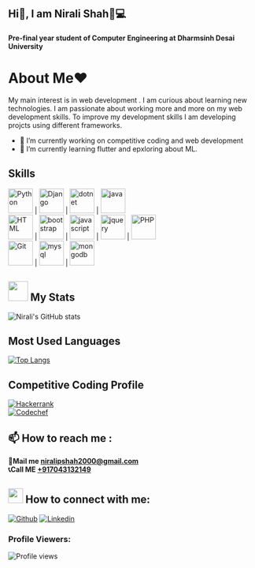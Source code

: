 

<!--
**niralishah01/niralishah01** is a ✨ _special_ ✨ repository because its `README.md` (this file) appears on your GitHub profile.

Here are some ideas to get you started:

- 🔭 I’m currently working on ...
- 🌱 I’m currently learning ...
- 👯 I’m looking to collaborate on ...
- 🤔 I’m looking for help with ...
- 💬 Ask me about ...
- 📫 How to reach me: ...
- 😄 Pronouns: ...
- ⚡ Fun fact: ...
-->
## Hi👋, I am Nirali Shah🙂💻
#### Pre-final year student of Computer Engineering at Dharmsinh Desai University

# About Me❤
My main interest is in web development . I am curious about learning new technologies. I am passionate about working more and more on my web development skills. To improve my development skills I am developing projcts using different frameworks.

- 🔭 I’m currently working on competitive coding and web development <br/>
- 🌱 I’m currently learning flutter and epxloring about ML.<br/>



<!--[<img src='https://cdn.jsdelivr.net/npm/simple-icons@3.0.1/icons/github.svg' alt='github' height='40' color='white'>](https://github.com/niralishah01)  [<img src='https://cdn.jsdelivr.net/npm/simple-icons@3.0.1/icons/linkedin.svg' alt='linkedin' height='40'>](https://www.linkedin.com/in/www.linkedin.com/in/nirali-shah-05b4451a2/)  [<img src='https://cdn.jsdelivr.net/npm/simple-icons@3.0.1/icons/instagram.svg' alt='instagram' height='40'>](https://www.instagram.com/nirali.110/)  -->


## Skills 

<!--<code> <img title="Angular" height="50" src="https://www.vectorlogo.zone/logos/angular/angular-icon.svg"/> <code> <br/>-->

<img title="Python" height="50" src="https://www.vectorlogo.zone/logos/python/python-icon.svg"/> |
<img title="Django" height="50" src="https://www.vectorlogo.zone/logos/djangoproject/djangoproject-ar21.svg" /> |
<img title="dotnet" height="50" src="https://www.vectorlogo.zone/logos/dotnet/dotnet-horizontal.svg"/> |
<img title="java" height="50" src="https://www.vectorlogo.zone/logos/java/java-vertical.svg" /><br/>
<img title="HTML" height="50" src="https://www.vectorlogo.zone/logos/w3_html5/w3_html5-icon.svg" /> |
<img title="bootstrap" height="50" src="https://www.vectorlogo.zone/logos/getbootstrap/getbootstrap-ar21.svg" /> |
<img title="javascript" height="50" src="https://www.vectorlogo.zone/logos/javascript/javascript-horizontal.svg"/> |
<img title="jquery" height="50" src="https://www.vectorlogo.zone/logos/jquery/jquery-horizontal.svg"/> |
<img title="PHP"  height="50" src="https://www.vectorlogo.zone/logos/php/php-horizontal.svg"/> <br/>
<img title="Git" height="50" src="https://www.vectorlogo.zone/logos/git-scm/git-scm-ar21.svg"/> |
<img title="mysql" height="50" src="https://www.vectorlogo.zone/logos/mysql/mysql-horizontal.svg"/> |
<img title="mongodb" height="50" src="https://www.vectorlogo.zone/logos/mongodb/mongodb-ar21.svg">
  
  
  
## <img src="https://media.giphy.com/media/cj87CxfRtrUifF3Ryk/giphy.gif" width="40"> My Stats ##
![Nirali's GitHub stats](https://github-readme-stats.vercel.app/api?username=niralishah01&show_icons=true)  

## Most Used Languages ##
[![Top Langs](https://github-readme-stats.vercel.app/api/top-langs/?username=niralishah01)](https://github.com/anuraghazra/github-readme-stats)

## Competitive Coding Profile ##

[![Hackerrank](https://img.shields.io/badge/-hackerrank-7cfc00?style=flat&labelColor=7cfc00&logo=hackerrank&logoColor=white)](https://www.hackerrank.com/niralipshah2000/)	
[![Codechef](https://img.shields.io/badge/-Codechef-909090?style=flat&labelColor=909090&logo=Codechef&logoColor=white)](https://www.codechef.com/users/nirali110/)

## 📫 How to reach me : ##
<b> 💌Mail me [niralipshah2000@gmail.com]()</b><br/>
<b> 📞Call ME [+917043132149]()</b><br/>

## <img src="https://i.stack.imgur.com/0Zjxw.png" width="30" height="30"> How to connect with me: ##
[![Github](https://img.shields.io/badge/-Github-000?style=flat&logo=Github&logoColor=white)](https://github.com/niralishah01)
[![Linkedin](https://img.shields.io/badge/-LinkedIn-blue?style=flat&logo=Linkedin&logoColor=white)](https://www.linkedin.com/in/www.linkedin.com/in/nirali-shah-05b4451a2/)

###  Profile Viewers: ###
![Profile views](https://gpvc.arturio.dev/niralishah01)  

